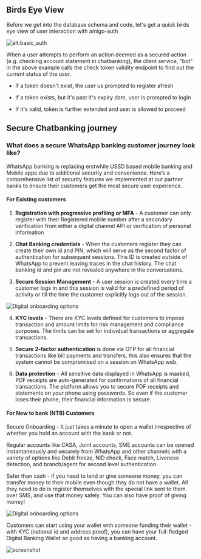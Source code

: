 ## Birds Eye View

Before we get into the database schema and code, let's get a quick birds eye view of user interaction with amigo-auth

![alt:basic_auth](https://bot.lebara.sa/images/generic/files/basic-auth.png)

When a user attempts to perform an action deemed as a secured action (e.g. checking account statement in chatbanking), the client service, "bot" in the above example calls the check token validity endpoint to find out the current status of the user.

- If a token doesn't exist, the user us prompted to register afresh

- If a token exists, but it's past it's expiry date, user is prompted to login

- If it's valid, token is further extended and user is allowed to proceed

## Secure Chatbanking journey

### What does a secure WhatsApp banking customer journey look like?

WhatsApp banking is replacing erstwhile USSD based mobile banking and Mobile apps due to additional security and convenience. Here’s a comprehensive list of security features we implemented at our partner banks to ensure their customers get the most secure user experience.

#### For Existing customers

1. **Registration with progressive profiling or MFA** - A customer can only register with their Registered mobile number after a secondary verification from either a digital channel API or verification of personal information

2. **Chat Banking credentials** - When the customers register they can create their own id and PIN, which will serve as the second factor of authentication for subsequent sessions. This ID is created outside of WhatsApp to prevent leaving traces in the chat history. The chat banking id and pin are not revealed anywhere in the conversations.

3. **Secure Session Management** - A user session is created every time a customer logs in and this session is valid for a predefined period of activity or till the time the customer explicitly logs out of the session.

![Digital onboarding options](https://www.bankbuddy.ai/img/posts_img/digital-onboarding-options.png)

4. **KYC levels** - There are KYC levels defined for customers to impose transaction and amount limits for risk management and compliance purposes. The limits can be set for individual transactions or aggregate transactions.

5. **Secure 2-factor authentication** is done via OTP for all financial transactions like bill payments and transfers, this also ensures that the system cannot be compromised on a session on WhatsApp web.

6. **Data protection** - All sensitive data displayed in WhatsApp is masked, PDF receipts are auto-generated for confirmations of all financial transactions. The platform allows you to secure PDF receipts and statements on your phone using passwords. So even if the customer loses their phone, their financial information is secure.

#### For New to bank (NTB) Customers

Secure Onboarding - It just takes a minute to open a wallet irrespective of whether you hold an account with the bank or not.

Regular accounts like CASA, Joint accounts, SME accounts can be opened instantaneously and securely from WhatsApp and other channels with a variety of options like Debit freeze, NID check, Face match, Liveness detection, and branch/agent for second level authentication.

Safer than cash - if you need to lend or give someone money, you can transfer money to their mobile even though they do not have a wallet. All they need to do is register themselves with the special link sent to them over SMS, and use that money safely. You can also have proof of giving money!

![Digital onboarding options](https://www.bankbuddy.ai/img/posts_img/digital-onboarding-options.png)

Customers can start using your wallet with someone funding their wallet - with KYC (national id and address proof), you can have your full-fledged Digital Banking Wallet as good as having a banking account.

![screenshot](https://i.ibb.co/4J3Hcfb/Screenshot-2021-07-14-at-12-08-17-PM.png)